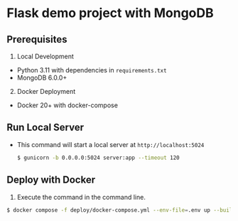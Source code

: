 # Flask demo project with MongoDB

## Prerequisites

1. Local Development

- Python 3.11 with dependencies in `requirements.txt`
- MongoDB 6.0.0+

2. Docker Deployment

- Docker 20+ with docker-compose

## Run Local Server

- This command will start a local server at `http://localhost:5024`
  ```bash
  $ gunicorn -b 0.0.0.0:5024 server:app --timeout 120
  ```

## Deploy with Docker

1. Execute the command in the command line.

```bash
$ docker compose -f deploy/docker-compose.yml --env-file=.env up --build -d
```
